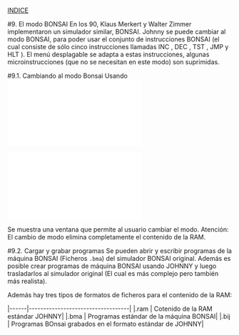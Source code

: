 [INDICE](./README.md)

#9. El modo BONSAI
En los 90, Klaus Merkert y Walter Zimmer implementaron un simulador similar, BONSAI.
Johnny se puede cambiar al modo BONSAI, para poder usar el conjunto de 
instrucciones BONSAI (el cual consiste de sólo cinco instrucciones 
llamadas INC , DEC , TST , JMP y HLT ).
El menú desplagable se adapta a estas instrucciones, algunas microinstrucciones
(que no se necesitan en este modo) son suprimidas.

#9.1. Cambiando al modo Bonsai
Usando ![Modo Bonsai](./imagen/9-bonsai.md)

![Opciones](./imagen/9-options.md)

Se muestra una ventana que permite al usuario cambiar el modo. Atención:
El cambio de modo elimina completamente el contenido de la RAM.

#9.2. Cargar y grabar programas
Se pueden abrir y escribir programas de la máquina BONSAI (Ficheros `.bma`) 
del simulador BONSAI original. Además es posible crear programas de máquina
BONSAI usando JOHNNY y luego trasladarlos al simulador original (El cual
es más complejo pero también más realista).

Además hay tres tipos de formatos de ficheros para el contenido de la RAM:

|------|-----------------------------------|
|.ram  | Cotenido de la RAM estándar JOHNNY|
|.bma  | Programas estándar de la máquina BONSAI|
|.bij  | Programas BOnsai grabados en el formato estándar de JOHNNY|
